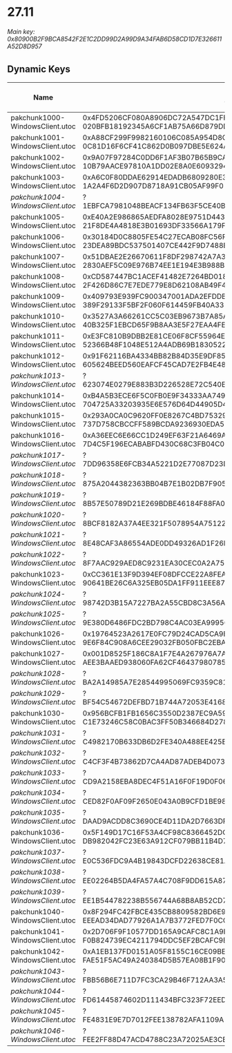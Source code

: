 # 27.11

###### *Main key: 0x80900B2F9BCA8542F2E1C2DD99D2A99D9A34FAB6D58CD1D7E326611A52D8D957*

## Dynamic Keys

| Name                              | Key</br>GUID                                                                                            | High Res Textures |
|-----------------------------------|---------------------------------------------------------------------------------------------------------|-------------------|
| pakchunk1000-WindowsClient.utoc   | 0x4FD5206CF080A8906DC72A547DC1FF32A2C12F90FC75CDAB87C1FAFCB6B71439</br>020BFB18192345A6CF1AB75A66D879DD | ❌                 |
| pakchunk1001-WindowsClient.utoc   | 0xA88CF299F9982160106C085A954D8C40E47ABF09A3E36C4782D5B8D6B8487AFE</br>0C81D16F6CF41C862D0B097DBE5E624A | ❌                 |
| pakchunk1002-WindowsClient.utoc   | 0x9A07F97284C0DD6F1AF3B07B65B9CAF1D31C4704E80410E3387E2A66858BC3DB</br>10B79AACE97810A1DD02E8A0E6093294 | ❌                |
| pakchunk1003-WindowsClient.utoc   | 0xA6C0F80DDAE62914EDADB6809280E34EDAC2D336407253EC5A6F776B0FDEEA10</br>1A2A4F6D2D907D8718A91CB05AF99F0 | ✔️                 |
| *pakchunk1004-WindowsClient.utoc*   | ?</br>1EBFCA7981048BEACF134FB63F5CE40B | ❌                 |
| pakchunk1005-WindowsClient.utoc   | 0xE40A2E986865AEDFA8028E9751D4434861C8A779DD01639FF4919B05945EB1F9</br>21F8DE4A4818E3B01693DF33566A179F | ❌                 |
| pakchunk1006-WindowsClient.utoc   | 0x30184D0C8805FE54C27ECAB08FC56F8C3D5605876FD4CBEBC13FA4F0C0B20F38</br>23DEA89BDC537501407CE442F9D7488B | ✔️                 |
| pakchunk1007-WindowsClient.utoc   | 0x51DBAE2E26670611F8DF298742A7A31BDD49154228602C9DA54A50E925815A06</br>2830AEF5C09E976B74EE1E194E3B988B | ❌                 |
| pakchunk1008-WindowsClient.utoc   | 0xCD587447BC1ACEF41482E7264BD01860D9CDDA0FA8158BFC64C9610F75A71F45</br>2F426D86C7E7EDE779E8D62108AB49F4 | ❌                 |
| pakchunk1009-WindowsClient.utoc   | 0x409793E939FC900347001ADA2EFDDB4F853EE0353D6B1C7C9FB0231BDED6BDB1</br>389F29133F5BF2F060F614459FB40A33 | ❌                 |
| pakchunk1010-WindowsClient.utoc   | 0x3527A3A66261CC5C03EB9673B7A85A6CF47ABE57ACA2F5360E5128E65C9533C3</br>40B325F1EBCD65F9B8AA3E5F27EAA4FE | ✔️                 |
| pakchunk1011-WindowsClient.utoc   | 0xE3FC810B9DBB2E81CE06F8CF55964E1B7BEA20545931824A94AB83D4E8182BD4</br>52366B48F1048E512A4ADB69B1830522 | ❌                 |
| pakchunk1012-WindowsClient.utoc   | 0x91F62116BA4334BB82B84D35E9DF85DCE87434071097E4C96DBFD31517C48F2E</br>605624BEED560EAFCF45CAD7E2FB4E48 | ❌                 |
| *pakchunk1013-WindowsClient.utoc*   | ?</br>623074E0279E883B3D226528E72C540E | ✔️                 |
| pakchunk1014-WindowsClient.utoc   | 0xB4A5B3ECE6F5C0FB0E9F34333AA749EC27797BD3FE5555C92FB0C8770C3A56B3</br>704725A33203935E6E576D64D44905D4 | ❌                 |
| pakchunk1015-WindowsClient.utoc   | 0x293A0CA0C9620FF0E8267C4BD7532982A802B071D4245849C63F27922C482A2C</br>737D758CBCCFF589BCDA9236930EDA52 | ❌                 |
| pakchunk1016-WindowsClient.utoc   | 0xA36EEC6E66CC1D249EF63F21A6469A39BA583A7215919C6D6A8E880D45016B9B</br>7D4C5F196ECABABFD430C68C3FB04C0E | ✔️                 |
| *pakchunk1017-WindowsClient.utoc*   | ?</br>7DD96358E6FCB34A5221D2E77087D23D | ✔️                 |
| *pakchunk1018-WindowsClient.utoc*   | ?</br>875A2044382363BB04B7E1B02DB7F905 | ✔️                 |
| *pakchunk1019-WindowsClient.utoc*   | ?</br>8B57E50789D21E269BDBE46184F88FA0 | ❌                 |
| *pakchunk1020-WindowsClient.utoc*   | ?</br>8BCF8182A37A4EE321F5078954A75122 | ❌                 |
| *pakchunk1021-WindowsClient.utoc*   | ?</br>8E48CAF3A86554ADE0DD49326AD1F26B | ✔️                 |
| *pakchunk1022-WindowsClient.utoc*   | ?</br>8F7AAC929AED8C9231EA30CEC0A2A75D | ❌                 |
| pakchunk1023-WindowsClient.utoc   | 0xCC361E13F9D394EF08DFCCE22A8FEAFECB2FDF0D9F1E45A70CD9FA9B0D1910D3</br>90641BE26C6A325EB05DA1FF911EEE87 | ❌                 |
| *pakchunk1024-WindowsClient.utoc*   | ?</br>98742D3B15A7227BA2A55CBD8C3A56A1 | ❌                 |
| *pakchunk1025-WindowsClient.utoc*   | ?</br>9E380D6486FDC2BD798C4AC03EA99956 | ✔️                 |
| pakchunk1026-WindowsClient.utoc   | 0x19764523A2617E0FC79D24CAD5CA9BA5AE40CB51B32DCA39B18B58E513D371F3</br>9E6F84C908A6CEE29032FB050FBC2EBA | ✔️                 |
| pakchunk1027-WindowsClient.utoc   | 0x001D8525F186C8A1F7E4A267976A7AB7FF39B1960EE604A06D2FA2941036997E</br>AEE3BAAED938060FA62CF46437980785 | ❌                 |
| *pakchunk1028-WindowsClient.utoc*   | ?</br>BA2A14985A7E28544995069FC9359C81 | ❌                 |
| *pakchunk1029-WindowsClient.utoc*   | ?</br>BF54C54672DEFBD71B744A72053E4168 | ❌                 |
| pakchunk1030-WindowsClient.utoc   | 0x956BCFB1FB1656C3550D2387EC9A5950B120A10F892AB58FB92A88C3DE369A6A</br>C1E73246C58C0BAC3FF50B346684D278 | ❌                 |
| *pakchunk1031-WindowsClient.utoc*   | ?</br>C4982170B633DB6D2FE340A488EE425B | ❌                 |
| *pakchunk1032-WindowsClient.utoc*   | ?</br>C4CF3F4B73862D7CA4AD87ADEB4D073F | ❌                 |
| *pakchunk1033-WindowsClient.utoc*   | ?</br>CD9A2158EBA8DEC4F51A16F0F19D0F06 | ❌                 |
| *pakchunk1034-WindowsClient.utoc*   | ?</br>CED82F0AF09F2650E043A0B9CFD1BE98 | ✔️                 |
| *pakchunk1035-WindowsClient.utoc*   | ?</br>DAAD9ACDD8C3690CE4D11DA2D7663DFB | ✔️                 |
| pakchunk1036-WindowsClient.utoc   | 0x5F149D17C16F53A4CF98C8366452DCC4F5C5CA89B7B3921C0E9485CFCADC75F4</br>DB982042FC23E63A912CF079BB11B4D7 | ❌                 |
| *pakchunk1037-WindowsClient.utoc*   | ?</br>E0C536FDC9A4B19843DCFD22638CE81A | ❌                 |
| *pakchunk1038-WindowsClient.utoc*   | ?</br>EE02264B5DA4FA57A4C708F9DD615A87 | ❌                 |
| *pakchunk1039-WindowsClient.utoc*   | ?</br>EE1B544782238B556744A68B8AB52CD7 | ❌                 |
| pakchunk1040-WindowsClient.utoc   | 0x8F294FC42FBCE435CB8809582BD6E97713113FF926AB8131AA9964738BB6EC41</br>EEEAD34DAD77926A1A7B3772FED7F0CC | ❌                 |
| pakchunk1041-WindowsClient.utoc   | 0x2D706F9F10577DD165A9CAFC8C1A9B9DB9429E1DE4BDE742BE47C98C88BF9442</br>F0B824739EC4211794DDC5EF2BCAFC9B | ✔️                 |
| pakchunk1042-WindowsClient.utoc   | 0xA1EB137FD0151A05F8155C16CE09BEFA74043B4680472B94E6B65AD5FEA1A05B</br>FAE51F5AC49A240384D5B57EA08B1F90 | ✔️                 |
| *pakchunk1043-WindowsClient.utoc*   | ?</br>FBB56B6E711D7FC3CA29B46F712AA3A5 | ❌                 |
| *pakchunk1044-WindowsClient.utoc*   | ?</br>FD61445874602D111434BFC323F72EED | ✔️                 |
| *pakchunk1045-WindowsClient.utoc*   | ?</br>FE4831E9E7D7012FEE138782AFA1109A | ❌                 |
| *pakchunk1046-WindowsClient.utoc*   | ?</br>FEE2FF88D47ACD4788C23A72025AE3CB | ❌                 |
